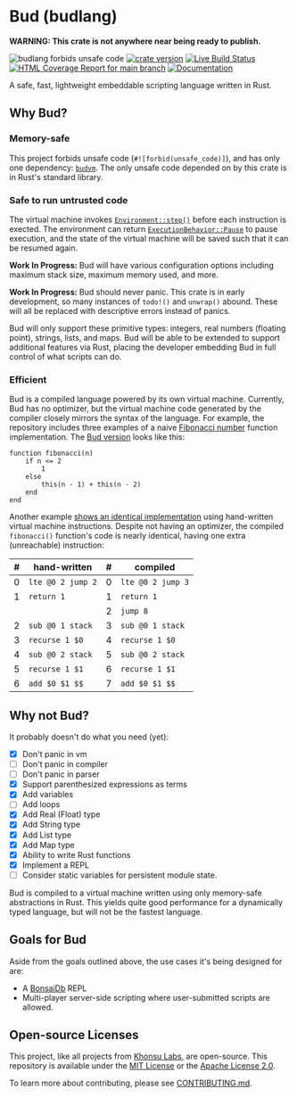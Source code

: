 # Bud (budlang)

**WARNING: This crate is not anywhere near being ready to publish.**

![budlang forbids unsafe code](https://img.shields.io/badge/unsafe-forbid-success)
[![crate version](https://img.shields.io/crates/v/budlang.svg)](https://crates.io/crates/budlang)
[![Live Build Status](https://img.shields.io/github/actions/workflow/status/khonsulabs/budlang/tests.yml?branch=main)](https://github.com/khonsulabs/budlang/actions?query=workflow:Tests)
[![HTML Coverage Report for `main` branch](https://khonsulabs.github.io/budlang/coverage/badge.svg)](https://khonsulabs.github.io/budlang/coverage/)
[![Documentation](https://img.shields.io/badge/docs-main-informational)](https://khonsulabs.github.io/budlang/main/budlang)

A safe, fast, lightweight embeddable scripting language written in Rust.

## Why Bud?

### Memory-safe

This project forbids unsafe code (`#![forbid(unsafe_code)]`), and has only one
dependency: [`budvm`][budvm]. The only unsafe code depended on by this crate is
in Rust's standard library.

### Safe to run untrusted code

The virtual machine invokes [`Environment::step()`](https://khonsulabs.github.io/budlang/main/budlang/vm/trait.Environment.html#tymethod.step) before each
instruction is exected. The environment can return
[`ExecutionBehavior::Pause`](https://khonsulabs.github.io/budlang/main/budlang/vm/enum.ExecutionBehavior.html#variant.Pause) to pause execution, and the state of the
virtual machine will be saved such that it can be resumed again.

**Work In Progress:** Bud will have various configuration
options including maximum stack size, maximum memory used, and more.

**Work In Progress:** Bud should never panic. This crate is in early
development, so many instances of `todo!()` and `unwrap()` abound. These will
all be replaced with descriptive errors instead of panics.

Bud will only support these primitive types: integers, real numbers (floating
point), strings, lists, and maps. Bud will be able to be extended to support
additional features via Rust, placing the developer embedding Bud in full
control of what scripts can do.

### Efficient

Bud is a compiled language powered by its own virtual machine. Currently, Bud
has no optimizer, but the virtual machine code generated by the compiler closely
mirrors the syntax of the language. For example, the repository includes three
examples of a naive [Fibonacci number][fib] function implementation. The [Bud
version][fib-ex] looks like this:

```bud
function fibonacci(n)
    if n <= 2
        1
    else
        this(n - 1) + this(n - 2)
    end
end
```

Another example [shows an identical implementation][fib-vm] using hand-written
virtual machine instructions. Despite not having an optimizer, the compiled
`fibonacci()` function's code is nearly identical, having one extra (unreachable)
instruction:

|  # | hand-written          | # | compiled             |
|----|-----------------------|---|----------------------|
|  0 | `lte @0 2 jump 2`     | 0 | `lte @0 2 jump 3`    |
|  1 | `return 1`            | 1 | `return 1`           |
|    |                       | 2 | `jump 8`             |
|  2 | `sub @0 1 stack`      | 3 | `sub @0 1 stack`     |
|  3 | `recurse 1 $0`       | 4 | `recurse 1 $0`      |
|  4 | `sub @0 2 stack`      | 5 | `sub @0 2 stack`     |
|  5 | `recurse 1 $1`       | 6 | `recurse 1 $1`      |
|  6 | `add $0 $1 $$`    | 7 | `add $0 $1 $$`   |

## Why not Bud?

It probably doesn't do what you need (yet):

- [x] Don't panic in vm
- [ ] Don't panic in compiler
- [ ] Don't panic in parser
- [x] Support parenthesized expressions as terms
- [x] Add variables
- [ ] Add loops
- [x] Add Real (Float) type
- [x] Add String type
- [x] Add List type
- [x] Add Map type
- [x] Ability to write Rust functions
- [x] Implement a REPL
- [ ] Consider static variables for persistent module state.

Bud is compiled to a virtual machine written using only memory-safe abstractions
in Rust. This yields quite good performance for a dynamically typed language,
but will not be the fastest language.

## Goals for Bud

Aside from the goals outlined above, the use cases it's being designed for are:

- A [BonsaiDb][bonsaidb] REPL
- Multi-player server-side scripting where user-submitted scripts are allowed.

[fib]: https://en.wikipedia.org/wiki/Fibonacci_number
[fib-ex]: https://github.com/khonsulabs/budlang/blob/main/budlang/examples/fib.rs
[fib-vm]: https://github.com/khonsulabs/budlang/blob/main/budvm/examples/fib-vm.rs
[bonsaidb]: https://bonsaidb.io/
[budvm]: https://github.com/khonsulabs/budlang/blob/main/budvm

## Open-source Licenses

This project, like all projects from [Khonsu Labs](https://khonsulabs.com/), are
open-source. This repository is available under the [MIT License](./LICENSE-MIT)
or the [Apache License 2.0](./LICENSE-APACHE).

To learn more about contributing, please see [CONTRIBUTING.md](./CONTRIBUTING.md).
